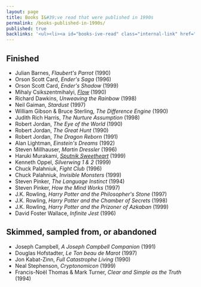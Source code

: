 ```yaml
---
layout: page
title: Books I&#39;ve read that were published in 1990s
permalink: /books-published-in-1990s/
published: true
backlinks: '<ul><li><a id="books-ive-read" class="internal-link" href="/books-ive-read/">Books I&#39;ve read</a></li></ul>'
---
```




## Finished 
* Julian Barnes, _Flaubert's Parrot_ (1990) 
* Orson Scott Card, _Ender's Saga_ (1996) 
* Orson Scott Card, _Ender's Shadow_ (1999) 
* Mihaly Csikszentmihalyi, _<a id="csikszentmihalyi-flow" class="internal-link" href="/csikszentmihalyi-flow/">Flow</a>_ (1990) 
* Richard Dawkins, _Unweaving the Rainbow_ (1998) 
* Neil Gaiman, _Stardust_ (1997) 
* William Gibson & Bruce Sterling, _The Difference Engine_ (1990) 
* Judith Rich Harris, _The Nurture Assumption_ (1998) 
* Robert Jordan, _The Eye of the World_ (1990) 
* Robert Jordan, _The Great Hunt_ (1990) 
* Robert Jordan, _The Dragon Reborn_ (1991) 
* Alan Lightman, _Einstein's Dreams_ (1992) 
* Steven Millhauser, _Martin Dressler_ (1996) 
* Haruki Murakami, _<a id="murakami-sputnik-sweetheart" class="internal-link" href="/murakami-sputnik-sweetheart/">Sputnik Sweetheart</a>_ (1999) 
* Kenneth Oppel, _Silverwing 1 & 2_ (1999) 
* Chuck Palahniuk, _Fight Club_ (1996) 
* Chuck Palahniuk, _Invisible Monsters_ (1999) 
* Steven Pinker, _The Language Instinct_ (1994) 
* Steven Pinker, _How the Mind Works_ (1997) 
* J.K. Rowling, _Harry Potter and the Philosopher's Stone_ (1997) 
* J.K. Rowling, _Harry Potter and the Chamber of Secrets_ (1998) 
* J.K. Rowling, _Harry Potter and the Prizoner of Azkaban_ (1999) 
* David Foster Wallace, _Infinite Jest_ (1996) 


## Skimmed, sampled from, or abandoned 
* Joseph Campbell, _A Joseph Campbell Companion_ (1991) 
* Douglas Hofstadter, _Le Ton beau de Marot_ (1997) 
* Jon Kabat-Zinn, _Full Catastrophe Living_ (1990) 
* Neal Stephenson, _Cryptonomicon_ (1999) 
* Francis-Noël Thomas & Mark Turner, _Clear and Simple as the Truth_ (1994) 
